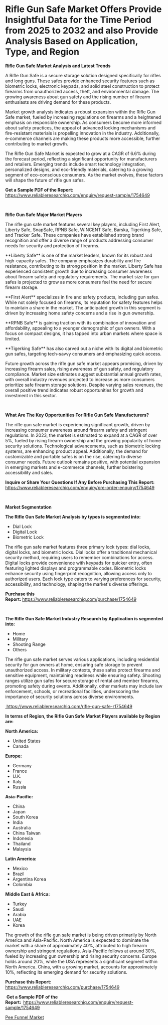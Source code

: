 <p><h1>Rifle Gun Safe Market Offers Provide Insightful Data for the Time Period from 2025 to 2032 and also Provide Analysis Based on Application, Type, and Region</h1></p><p><strong>Rifle Gun Safe Market Analysis and Latest Trends</strong></p>
<p><p>A Rifle Gun Safe is a secure storage solution designed specifically for rifles and long guns. These safes provide enhanced security features such as biometric locks, electronic keypads, and solid steel construction to protect firearms from unauthorized access, theft, and environmental damage. The growing awareness about gun safety and the rising number of firearm enthusiasts are driving demand for these products.</p><p>Market growth analysis indicates a robust expansion within the Rifle Gun Safe market, fueled by increasing regulations on firearms and a heightened emphasis on responsible ownership. As consumers become more informed about safety practices, the appeal of advanced locking mechanisms and fire-resistant materials is propelling innovation in the industry. Additionally, e-commerce channels are making these products more accessible, further contributing to market growth.</p><p>The Rifle Gun Safe Market is expected to grow at a CAGR of 6.6% during the forecast period, reflecting a significant opportunity for manufacturers and retailers. Emerging trends include smart technology integration, personalized designs, and eco-friendly materials, catering to a growing segment of eco-conscious consumers. As the market evolves, these factors will shape the future of rifle gun safes.</p></p>
<p><strong>Get a Sample PDF of the Report:&nbsp;</strong> <a href="https://www.reliableresearchiq.com/enquiry/request-sample/1754649?utm_campaign=2207&utm_medium=2&utm_source=Github&utm_content=ia&utm_term=07022025&utm_id=rifle-gun-safe">https://www.reliableresearchiq.com/enquiry/request-sample/1754649</a></p>
<p>&nbsp;</p>
<p><strong>Rifle Gun Safe Major Market Players</strong></p>
<p><p>The rifle gun safe market features several key players, including First Alert, Liberty Safe, SnapSafe, RPNB Safe, WINCENT Safe, Barska, Tigerking Safe, and Tracker Safe. These companies have established strong brand recognition and offer a diverse range of products addressing consumer needs for security and protection of firearms.</p><p>**Liberty Safe** is one of the market leaders, known for its robust and high-capacity safes. The company emphasizes durability and fire resistance, contributing to its strong position in the market. Liberty Safe has experienced consistent growth due to increasing consumer awareness about firearm safety and regulatory requirements. The market size for gun safes is projected to grow as more consumers feel the need for secure firearm storage.</p><p>**First Alert** specializes in fire and safety products, including gun safes. While not solely focused on firearms, its reputation for safety features helps to maintain a share in the market. The anticipated growth in this segment is driven by increasing home safety concerns and a rise in gun ownership.</p><p>**RPNB Safe** is gaining traction with its combination of innovation and affordability, appealing to a younger demographic of gun owners. With a focus on compact designs, it has tapped into urban markets where space is limited.</p><p>**Tigerking Safe** has also carved out a niche with its digital and biometric gun safes, targeting tech-savvy consumers and emphasizing quick access.</p><p>Future growth across the rifle gun safe market appears promising, driven by increasing firearm sales, rising awareness of gun safety, and regulatory compliance. Market size estimates suggest substantial annual growth rates, with overall industry revenues projected to increase as more consumers prioritize safe firearm storage solutions. Despite varying sales revenues, the overall positive trend indicates robust opportunities for growth and investment in this sector.</p></p>
<p>&nbsp;</p>
<p><strong>What Are The Key Opportunities For Rifle Gun Safe Manufacturers?</strong></p>
<p><p>The rifle gun safe market is experiencing significant growth, driven by increasing consumer awareness around firearm safety and stringent regulations. In 2023, the market is estimated to expand at a CAGR of over 5%, fueled by rising firearm ownership and the growing popularity of home security solutions. Technological advancements, such as biometric locking systems, are enhancing product appeal. Additionally, the demand for customizable and portable safes is on the rise, catering to diverse consumer needs. Future outlook remains positive, with potential expansion in emerging markets and e-commerce channels, further bolstering accessibility and sales.</p></p>
<p><strong>Inquire or Share Your Questions If Any Before Purchasing This Report:</strong> <a href="https://www.reliableresearchiq.com/enquiry/pre-order-enquiry/1754649?utm_campaign=2207&utm_medium=2&utm_source=Github&utm_content=ia&utm_term=07022025&utm_id=rifle-gun-safe">https://www.reliableresearchiq.com/enquiry/pre-order-enquiry/1754649</a></p>
<p>&nbsp;</p>
<p><strong>Market Segmentation</strong></p>
<p><strong>The Rifle Gun Safe Market Analysis by types is segmented into:</strong></p>
<p><ul><li>Dial Lock</li><li>Digital Lock</li><li>Biometric Lock</li></ul></p>
<p><p>The rifle gun safe market features three primary lock types: dial locks, digital locks, and biometric locks. Dial locks offer a traditional mechanical security method, requiring users to remember combinations for access. Digital locks provide convenience with keypads for quicker entry, often featuring lighted displays and programmable codes. Biometric locks enhance security using fingerprint recognition, allowing access only to authorized users. Each lock type caters to varying preferences for security, accessibility, and technology, shaping the market's diverse offerings.</p></p>
<p><strong>Purchase this Report:&nbsp;</strong><a href="https://www.reliableresearchiq.com/purchase/1754649?utm_campaign=2207&utm_medium=2&utm_source=Github&utm_content=ia&utm_term=07022025&utm_id=rifle-gun-safe">https://www.reliableresearchiq.com/purchase/1754649</a></p>
<p>&nbsp;</p>
<p><strong>The Rifle Gun Safe Market Industry Research by Application is segmented into:</strong></p>
<p><ul><li>Home</li><li>Military</li><li>Shooting Range</li><li>Others</li></ul></p>
<p><p>The rifle gun safe market serves various applications, including residential security for gun owners at home, ensuring safe storage to prevent unauthorized access. In military contexts, these safes protect firearms and sensitive equipment, maintaining readiness while ensuring safety. Shooting ranges utilize gun safes for secure storage of rental and member firearms, promoting safety during events. Additionally, other markets may include law enforcement, schools, or recreational facilities, underscoring the importance of security solutions across diverse environments.</p></p>
<p><a href="https://www.reliableresearchiq.com/rifle-gun-safe-r1754649?utm_campaign=2207&utm_medium=2&utm_source=Github&utm_content=ia&utm_term=07022025&utm_id=rifle-gun-safe">&nbsp;https://www.reliableresearchiq.com/rifle-gun-safe-r1754649</a></p>
<p><strong>In terms of Region, the Rifle Gun Safe Market Players available by Region are:</strong></p>
<p>
    <p> <strong> North America: </strong>
        <ul>
            <li>United States</li>
            <li>Canada</li>
        </ul>
        </p> 
    <p> <strong> Europe: </strong>
        <ul>
            <li>Germany</li>
            <li>France</li>
            <li>U.K.</li>
            <li>Italy</li>
            <li>Russia</li>
        </ul>
        </p> 
    <p> <strong> Asia-Pacific: </strong>
        <ul>
            <li>China</li>
            <li>Japan</li>
            <li>South Korea</li>
            <li>India</li>
            <li>Australia</li>
            <li>China Taiwan</li>
            <li>Indonesia</li>
            <li>Thailand</li>
            <li>Malaysia</li>
        </ul>
        </p> 
    <p> <strong> Latin America: </strong>
        <ul>
            <li>Mexico</li>
            <li>Brazil</li>
            <li>Argentina Korea</li>
            <li>Colombia</li>
        </ul>
        </p> 
    <p> <strong> Middle East & Africa: </strong>
        <ul>
            <li>Turkey</li>
            <li>Saudi</li>
            <li>Arabia</li>
            <li>UAE</li>
            <li>Korea</li>
        </ul>
    </p>
    </p>
<p><p>The growth of the rifle gun safe market is being driven primarily by North America and Asia-Pacific. North America is expected to dominate the market with a share of approximately 40%, attributed to high firearm ownership and stringent regulations. Asia-Pacific follows at around 30%, fueled by increasing gun ownership and rising security concerns. Europe holds around 20%, while the USA represents a significant segment within North America. China, with a growing market, accounts for approximately 10%, reflecting its emerging demand for security solutions.</p></p>
<p><strong>Purchase this Report: </strong><a href="https://www.reliableresearchiq.com/purchase/1754649?utm_campaign=2207&utm_medium=2&utm_source=Github&utm_content=ia&utm_term=07022025&utm_id=rifle-gun-safe">https://www.reliableresearchiq.com/purchase/1754649</a></p>
<p>&nbsp;<strong>Get a Sample PDF of the Report:&nbsp;&nbsp;</strong><a href="https://www.reliableresearchiq.com/enquiry/request-sample/1754649?utm_campaign=2207&utm_medium=2&utm_source=Github&utm_content=ia&utm_term=07022025&utm_id=rifle-gun-safe">https://www.reliableresearchiq.com/enquiry/request-sample/1754649</a></p>
<p><strong></strong></p>
<p><p><a href="https://github.com/petbigbeepjn/Market-Research-Report-List-1/blob/main/pee-funnel-market.md?utm_campaign=2207&utm_medium=2&utm_source=Github&utm_content=ia&utm_term=07022025&utm_id=rifle-gun-safe">Pee Funnel Market</a></p></p>
